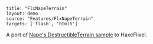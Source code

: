 ```
title: "FlxNapeTerrain"
layout: demo
source: "Features/FlxNapeTerrain"
targets: ['flash', 'html5']
```

A port of [Nape's DestructibleTerrain sample](http://napephys.com/samples.html#swf-DestructibleTerrain) to HaxeFlixel.
